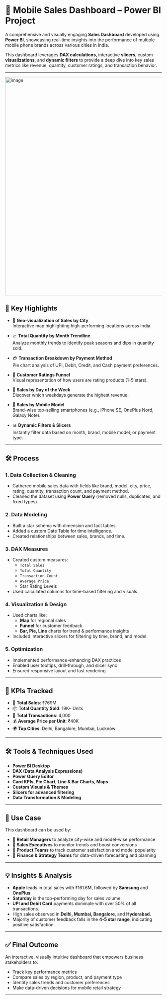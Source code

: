 # 📱 Mobile Sales Dashboard – Power BI Project


A comprehensive and visually engaging **Sales Dashboard** developed using **Power BI**, showcasing real-time insights into the performance of multiple mobile phone brands across various cities in India.

This dashboard leverages **DAX calculations**, interactive **slicers**, custom **visualizations**, and **dynamic filters** to provide a deep dive into key sales metrics like revenue, quantity, customer ratings, and transaction behavior.

---

<img width="1240" height="703" alt="image" src="https://github.com/user-attachments/assets/bac1795d-bf82-4ed5-853c-1450562472b0" />

## 🚀 Key Highlights

- 📍 **Geo-visualization of Sales by City**  
  Interactive map highlighting high-performing locations across India.

- 📈 **Total Quantity by Month Trendline**  
  Analyze monthly trends to identify peak seasons and dips in quantity sold.

- 💳 **Transaction Breakdown by Payment Method**  
  Pie chart analysis of UPI, Debit, Credit, and Cash payment preferences.

- 🌟 **Customer Ratings Funnel**  
  Visual representation of how users are rating products (1–5 stars).

- 📅 **Sales by Day of the Week**  
  Discover which weekdays generate the highest revenue.

- 📱 **Sales by Mobile Model**  
  Brand-wise top-selling smartphones (e.g., iPhone SE, OnePlus Nord, Galaxy Note).

- 📊 **Dynamic Filters & Slicers**  
  Instantly filter data based on month, brand, mobile model, or payment type.

---

## 🛠️ Process

### 1. **Data Collection & Cleaning**
- Gathered mobile sales data with fields like brand, model, city, price, rating, quantity, transaction count, and payment method.
- Cleaned the dataset using **Power Query** (removed nulls, duplicates, and fixed types).

### 2. **Data Modeling**
- Built a star schema with dimension and fact tables.
- Added a custom Date Table for time intelligence.
- Created relationships between sales, brands, and time.

### 3. **DAX Measures**
- Created custom measures:
  - `Total Sales`
  - `Total Quantity`
  - `Transaction Count`
  - `Average Price`
  - Star Rating Levels
- Used calculated columns for time-based filtering and visuals.

### 4. **Visualization & Design**
- Used charts like:
  - **Map** for regional sales
  - **Funnel** for customer feedback
  - **Bar, Pie, Line** charts for trend & performance insights
- Included interactive slicers for filtering by time, brand, and model.

### 5. **Optimization**
- Implemented performance-enhancing DAX practices
- Enabled user tooltips, drill-through, and slicer sync
- Ensured responsive layout and fast rendering

---

## 📌 KPIs Tracked

- 🧾 **Total Sales**: ₹769M  
- 📦 **Total Quantity Sold**: 19K+ Units  
- 💼 **Total Transactions**: 4,000  
- 💰 **Average Price per Unit**: ₹40K  
- 🌍 **Top Cities**: Delhi, Bangalore, Mumbai, Lucknow

---

## 🛠️ Tools & Techniques Used

- **Power BI Desktop**
- **DAX (Data Analysis Expressions)**
- **Power Query Editor**
- **Card KPIs, Pie Chart, Line & Bar Charts, Maps**
- **Custom Visuals & Themes**
- **Slicers for advanced filtering**
- **Data Transformation & Modeling**

---


## 💼 Use Case

This dashboard can be used by:

- 🔹 **Retail Managers** to analyze city-wise and model-wise performance  
- 🔹 **Sales Executives** to monitor trends and boost conversions  
- 🔹 **Product Teams** to track customer satisfaction and model popularity  
- 🔹 **Finance & Strategy Teams** for data-driven forecasting and planning

---

## 💡 Insights & Analysis

- **Apple** leads in total sales with ₹161.6M, followed by **Samsung** and **OnePlus**.
- **Saturday** is the top-performing day for sales volume.
- **UPI and Debit Card** payments dominate with over 50% of all transactions.
- High sales observed in **Delhi, Mumbai, Bangalore**, and **Hyderabad**.
- Majority of customer feedback falls in the **4-5 star range**, indicating positive satisfaction.

---

## ✅ Final Outcome

An interactive, visually intuitive dashboard that empowers business stakeholders to:
- Track key performance metrics
- Compare sales by region, product, and payment type
- Identify sales trends and customer preferences
- Make data-driven decisions for mobile retail strategy
---

